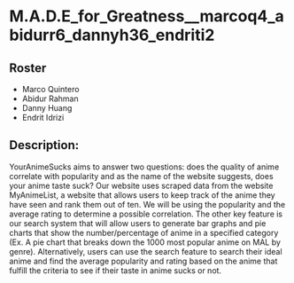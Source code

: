 # M.A.D.E_for_Greatness__marcoq4_abidurr6_dannyh36_endriti2

## Roster
- Marco Quintero
- Abidur Rahman
- Danny Huang
- Endrit Idrizi


## Description:
  YourAnimeSucks aims to answer two questions: does the quality of anime correlate with popularity and as the name of the website suggests, does your anime taste suck? Our website uses scraped data from the website MyAnimeList, a website that allows users to keep track of the anime they have seen and rank them out of ten. We will be using the popularity and the average rating to determine a possible correlation. The other key feature is our search system that will allow users to generate bar graphs and pie charts that show the number/percentage of anime in a specified category (Ex. A pie chart that breaks down the 1000 most popular anime on MAL by genre). Alternatively, users can use the search feature to search their ideal anime and find the average popularity and rating based on the anime that fulfill the criteria to see if their taste in anime sucks or not. 
